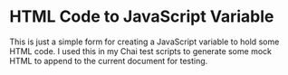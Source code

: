 # HTML Code to JavaScript Variable

This is just a simple form for creating a JavaScript variable to hold some HTML
code.  I used this in my Chai test scripts to generate some mock HTML to append
to the current document for testing.